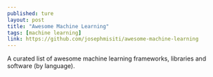 ```yaml
---
published: ture
layout: post
title: "Awesome Machine Learning"
tags: [machine learning]
link: https://github.com/josephmisiti/awesome-machine-learning
---
```


A curated list of awesome machine learning frameworks, libraries and software (by language).
